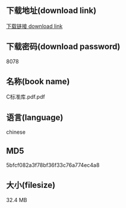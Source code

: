 ## 下载地址(download link)
[下载链接 download link](https://voluble-croquembouche-d321dc.netlify.app/?s=C%E6%A0%87%E5%87%86%E5%BA%93.pdf)

## 下载密码(download password)
8078

## 名称(book name)
C标准库.pdf.pdf

## 语言(language)
chinese

## MD5
5bfcf082a3f78bf36f33c76a774ec4a8

## 大小(filesize)
32.4 MB
